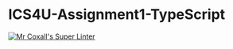 # ICS4U-Assignment1-TypeScript

[![Mr Coxall's Super Linter](https://github.com/Lucas-Tyman/ICS4U-Assignment1-TypeScript/workflows/Mr%20Coxall's%20Super%20Linter/badge.svg)](https://github.com/Lucas-Tyman/ICS4U-Assignment1-TypeScript/actions/)
